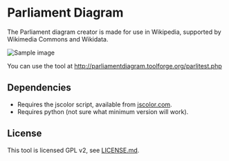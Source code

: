 # Parliament Diagram

The Parliament diagram creator is made for use in Wikipedia, supported by Wikimedia Commons and Wikidata.

![Sample image](https://parliamentdiagram.toolforge.org/images/CumhuriyetMeclisiDagilim.svg)

You can use the tool at http://parliamentdiagram.toolforge.org/parlitest.php

## Dependencies

* Requires the jscolor script, available from [jscolor.com](jscolor.com).
* Requires python (not sure what minimum version will work).

## License

This tool is licensed GPL v2, see [LICENSE.md](LICENSE.md).
